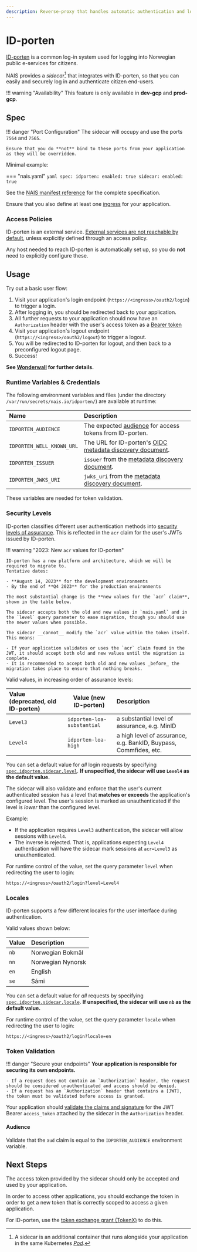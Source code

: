 ```yaml
---
description: Reverse-proxy that handles automatic authentication and login/logout flow public-facing authentication using ID-porten.
---
```


# ID-porten

[ID-porten](https://docs.digdir.no/docs/idporten/) is a common log-in system used for logging into Norwegian public e-services for citizens.

NAIS provides a _sidecar_[^1] that integrates with ID-porten, so that you can easily and securely log in and authenticate citizen end-users.

!!! warning "Availability"
    This feature is only available in **dev-gcp** and **prod-gcp**.

## Spec

!!! danger "Port Configuration"
    The sidecar will occupy and use the ports `7564` and `7565`.

    Ensure that you do **not** bind to these ports from your application as they will be overridden.

Minimal example:

=== "nais.yaml"
    ```yaml
    spec:
      idporten:
        enabled: true
        sidecar:
          enabled: true
    ```

See the [NAIS manifest reference](../../nais-application/application.md#idportensidecar) for the complete specification.

Ensure that you also define at least one [ingress](../../nais-application/application.md#ingresses) for your application.

### Access Policies

ID-porten is an external service.
[External services are not reachable by default](../../nais-application/access-policy.md#external-services), unless explicitly defined through an access policy.

Any host needed to reach ID-porten is automatically set up, so you do **not** need to explicitly configure these.

## Usage

Try out a basic user flow:

1. Visit your application's login endpoint (`https://<ingress>/oauth2/login`) to trigger a login.
2. After logging in, you should be redirected back to your application.
3. All further requests to your application should now have an `Authorization` header with the user's access token as a [Bearer token](concepts/tokens.md#bearer-token)
4. Visit your application's logout endpoint (`https://<ingress>/oauth2/logout`) to trigger a logout.
5. You will be redirected to ID-porten for logout, and then back to a preconfigured logout page.
6. Success!

**See [Wonderwall](../../appendix/wonderwall.md) for further details.**

### Runtime Variables & Credentials

The following environment variables and files (under the directory `/var/run/secrets/nais.io/idporten/`) are available at runtime:

| Name                      | Description                                                                                                      |
|:--------------------------|:-----------------------------------------------------------------------------------------------------------------|
| `IDPORTEN_AUDIENCE`       | The expected [audience](concepts/tokens.md#token-validation) for access tokens from ID-porten.                   |
| `IDPORTEN_WELL_KNOWN_URL` | The URL for ID-porten's [OIDC metadata discovery document](concepts/actors.md#well-known-url-metadata-document). |
| `IDPORTEN_ISSUER`         | `issuer` from the [metadata discovery document](concepts/actors.md#issuer).                                      |
| `IDPORTEN_JWKS_URI`       | `jwks_uri` from the [metadata discovery document](concepts/actors.md#jwks-endpoint-public-keys).                 |

These variables are needed for token validation.

### Security Levels

ID-porten classifies different user authentication methods into [security levels of assurance](https://docs.digdir.no/docs/idporten/oidc/oidc_protocol_id_token#acr-values).
This is reflected in the `acr` claim for the user's JWTs issued by ID-porten.

!!! warning "2023: New `acr` values for ID-porten"

    ID-porten has a new platform and architecture, which we will be required to migrate to.
    Tentative dates:

    - **August 14, 2023** for the development environments
    - By the end of **Q4 2023** for the production environments

    The most substantial change is the **new values for the `acr` claim**, shown in the table below.

    The sidecar accepts both the old and new values in `nais.yaml` and in the `level` query parameter to ease migration, though you should use the newer values when possible.

    The sidecar __cannot__ modify the `acr` value within the token itself. This means:

    - If your application validates or uses the `acr` claim found in the JWT, it should accept both old and new values until the migration is complete.
    - It is recommended to accept both old and new values _before_ the migration takes place to ensure that nothing breaks.

Valid values, in increasing order of assurance levels:

| Value (deprecated, old ID-porten) | Value (new ID-porten)      | Description                                                      |
|:----------------------------------|----------------------------|:-----------------------------------------------------------------|
| `Level3`                          | `idporten-loa-substantial` | a substantial level of assurance, e.g. MinID                     |
| `Level4`                          | `idporten-loa-high`        | a high level of assurance, e.g. BankID, Buypass, Commfides, etc. |

You can set a default value for _all_ login requests by specifying [`spec.idporten.sidecar.level`](../../nais-application/application.md#idportensidecarlevel).
**If unspecified, the sidecar will use `Level4` as the default value.**

The sidecar will also validate and enforce that the user's current authenticated session has a level that **matches or exceeds** the application's configured level.
The user's session is marked as unauthenticated if the level is _lower_ than the configured level.

Example:

* If the application requires `Level3` authentication, the sidecar will allow sessions with `Level4`.
* The inverse is rejected. That is, applications expecting `Level4` authentication will have the sidecar mark sessions at `acr=Level3` as unauthenticated.

For runtime control of the value, set the query parameter `level` when redirecting the user to login:

```
https://<ingress>/oauth2/login?level=Level4
```

### Locales

ID-porten supports a few different locales for the user interface during authentication.

Valid values shown below:

| Value | Description       |
|:------|:------------------|
| `nb`  | Norwegian Bokmål  |
| `nn`  | Norwegian Nynorsk |
| `en`  | English           |
| `se`  | Sámi              |

You can set a default value for _all_ requests by specifying [`spec.idporten.sidecar.locale`](../../nais-application/application.md#idportensidecarlocale).
**If unspecified, the sidecar will use `nb` as the default value.**

For runtime control of the value, set the query parameter `locale` when redirecting the user to login:

```
https://<ingress>/oauth2/login?locale=en
```

### Token Validation

!!! danger "Secure your endpoints"
    **Your application is responsible for securing its own endpoints.**

    - If a request does not contain an `Authorization` header, the request should be considered unauthenticated and access should be denied.
    - If a request has an `Authorization` header that contains a [JWT], the token must be validated before access is granted.

Your application should [validate the claims and signature](concepts/tokens.md#token-validation)
for the JWT Bearer `access_token` attached by the sidecar in the `Authorization` header.

#### Audience

Validate that the `aud` claim is equal to the `IDPORTEN_AUDIENCE` environment variable.

## Next Steps

The access token provided by the sidecar should only be accepted and used by your application.

In order to access other applications, you should exchange the token in order to get a new token that is correctly scoped to access a given application.

For ID-porten, use the [token exchange grant (TokenX)](concepts/protocols.md#token-exchange-grant) to do this.

[JWT]: concepts/tokens.md#jwt
[^1]: A sidecar is an additional container that runs alongside your application in the same Kubernetes [_Pod_](https://kubernetes.io/docs/concepts/workloads/pods/).
